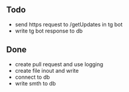 ## Todo
* send https request to /getUpdates in tg bot
* write tg bot response to db

## Done
* create pull request and use logging
* create file inout and write
* connect to db
* write smth to db
